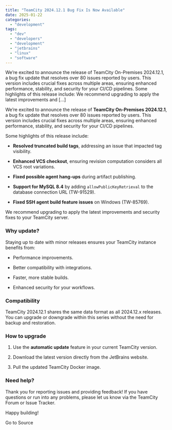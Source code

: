 ```yaml
---
title: "TeamCity 2024.12.1 Bug Fix Is Now Available"
date: 2025-01-22
categories: 
  - "development"
tags: 
  - "dev"
  - "developers"
  - "development"
  - "jetbrains"
  - "linux"
  - "software"
---
```


We’re excited to announce the release of TeamCity On-Premises 2024.12.1, a bug fix update that resolves over 80 issues reported by users. This version includes crucial fixes across multiple areas, ensuring enhanced performance, stability, and security for your CI/CD pipelines. Some highlights of this release include: We recommend upgrading to apply the latest improvements and \[…\]

We’re excited to announce the release of **TeamCity On-Premises 2024.12.1**, a bug fix update that resolves over 80 issues reported by users. This version includes crucial fixes across multiple areas, ensuring enhanced performance, stability, and security for your CI/CD pipelines.

Some highlights of this release include:

- **Resolved truncated build tags**, addressing an issue that impacted tag visibility.

- **Enhanced VCS checkout**, ensuring revision computation considers all VCS root variations.

- **Fixed possible agent hang-ups** during artifact publishing.

- **Support for MySQL 8.4** by adding `allowPublicKeyRetrieval` to the database connection URL (TW-91529).

- **Fixed SSH agent build feature issues** on Windows (TW-85769).

We recommend upgrading to apply the latest improvements and security fixes to your TeamCity server.

### **Why update?**

Staying up to date with minor releases ensures your TeamCity instance benefits from:

- Performance improvements.

- Better compatibility with integrations.

- Faster, more stable builds.

- Enhanced security for your workflows.

### **Compatibility**

TeamCity 2024.12.1 shares the same data format as all 2024.12.x releases. You can upgrade or downgrade within this series without the need for backup and restoration.

### **How to upgrade**

1. Use the **automatic update** feature in your current TeamCity version.

4. Download the latest version directly from the JetBrains website.

7. Pull the updated TeamCity Docker image.

### **Need help?**

Thank you for reporting issues and providing feedback! If you have questions or run into any problems, please let us know via the TeamCity Forum or Issue Tracker.

Happy building!

Go to Source
